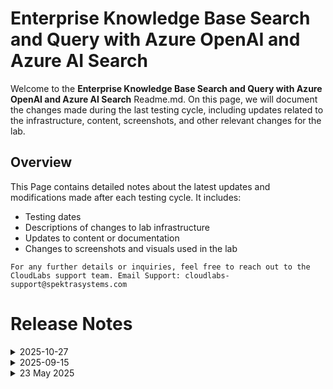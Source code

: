 # Enterprise Knowledge Base Search and Query with Azure OpenAI and Azure AI Search

Welcome to the **Enterprise Knowledge Base Search and Query with Azure OpenAI and Azure AI Search** Readme.md. On this page, we will document the changes made during the last testing cycle, including updates related to the infrastructure, content, screenshots, and other relevant changes for the lab.

## Overview

This Page contains detailed notes about the latest updates and modifications made after each testing cycle. It includes:

- Testing dates
- Descriptions of changes to lab infrastructure
- Updates to content or documentation
- Changes to screenshots and visuals used in the lab

`For any further details or inquiries, feel free to reach out to the CloudLabs support team. Email Support: cloudlabs-support@spektrasystems.com`

# Release Notes

<details>
  <summary>2025-10-27</summary>

## Release Date: 2025-10-27

### Summary of Changes

Minor updates, including clearer UI screenshots and refined instructions for improved clarity and accuracy.   

### Infrastructure Changes

N/A

### Content Changes

N/A

### Screenshot Updates

- **Minor updates**: 

    - **Updated UI Screenshots**: Replaced screenshots to match the latest user interface.
    
### Testing Notes

- **Testing Date**: 2025-10-27

### Testing Scope 

- Performed end to end lab testing, and all validations were successful. Updated the lab guide for better clarity.

---
</details>

<details>
  <summary>2025-09-15</summary>

## Release Date: 2025-09-15

### Summary of Changes

Minor updates, including clearer UI screenshots and refined instructions for improved clarity and accuracy.   

### Infrastructure Changes

N/A

### Content Changes

N/A

### Screenshot Updates

- **Minor updates**: 

    - **Updated UI Screenshots**: Replaced screenshots to match the latest user interface.
    
### Testing Notes

- **Testing Date**: 2025-09-15

### Testing Scope 

- Performed end to end lab testing, and all validations were successful. Updated the lab guide for better clarity.

---
</details>

<details>
  <summary>23 May 2025</summary>

## Infrastructure Changes

NA

## Content Changes

- **Change**:

    1. Updated the lab guide according to the UI changes in the Azure AI foundry portal, with the Rebranding of Azure OpenAI Studio to AI foundry
    2. Updated the template that is being within the lab with new deployment names of the GPT models.
  
## Screenshot Updates

- **Change**: 

    1. Screenshots have been updated as per new UI changes and updated instructions
    2. Getting started page has been updated as per the new UI changes in the CloudLabs

## Testing Notes

- **Testing Date**: 2025-05-22

---
</details>
